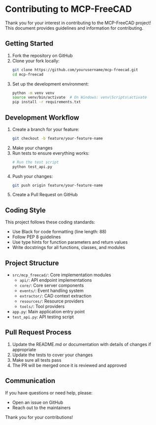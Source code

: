 # Contributing to MCP-FreeCAD

Thank you for your interest in contributing to the MCP-FreeCAD project! This document provides guidelines and information for contributing.

## Getting Started

1. Fork the repository on GitHub
2. Clone your fork locally:
   ```bash
   git clone https://github.com/yourusername/mcp-freecad.git
   cd mcp-freecad
   ```
3. Set up the development environment:
   ```bash
   python -m venv venv
   source venv/bin/activate  # On Windows: venv\Scripts\activate
   pip install -r requirements.txt
   ```

## Development Workflow

1. Create a branch for your feature:
   ```bash
   git checkout -b feature/your-feature-name
   ```
2. Make your changes
3. Run tests to ensure everything works:
   ```bash
   # Run the test script
   python test_api.py
   ```
4. Push your changes:
   ```bash
   git push origin feature/your-feature-name
   ```
5. Create a Pull Request on GitHub

## Coding Style

This project follows these coding standards:

- Use Black for code formatting (line length: 88)
- Follow PEP 8 guidelines
- Use type hints for function parameters and return values
- Write docstrings for all functions, classes, and modules

## Project Structure

- `src/mcp_freecad/`: Core implementation modules
  - `api/`: API endpoint implementations
  - `core/`: Core server components
  - `events/`: Event handling system
  - `extractor/`: CAD context extraction
  - `resources/`: Resource providers
  - `tools/`: Tool providers
- `app.py`: Main application entry point
- `test_api.py`: API testing script

## Pull Request Process

1. Update the README.md or documentation with details of changes if appropriate
2. Update the tests to cover your changes
3. Make sure all tests pass
4. The PR will be merged once it is reviewed and approved

## Communication

If you have questions or need help, please:
- Open an issue on GitHub
- Reach out to the maintainers

Thank you for your contributions! 